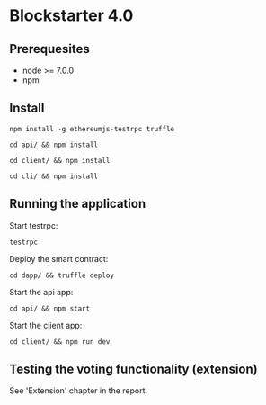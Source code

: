 # Blockstarter 4.0

## Prerequesites

* node >= 7.0.0
* npm

## Install

```
npm install -g ethereumjs-testrpc truffle
```

```
cd api/ && npm install
```

```
cd client/ && npm install
```
```
cd cli/ && npm install
```


## Running the application

Start testrpc:
```
testrpc
```

Deploy the smart contract:
```
cd dapp/ && truffle deploy
```

Start the api app:
```
cd api/ && npm start
```

Start the client app:
```
cd client/ && npm run dev
```

## Testing the voting functionality (extension)

See 'Extension' chapter in the report.
